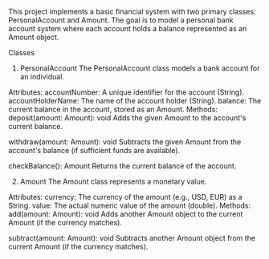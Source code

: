 This project implements a basic financial system with two primary classes: PersonalAccount and Amount. The goal is to model a personal bank account system where each account holds a balance represented as an Amount object.

Classes
1. PersonalAccount
The PersonalAccount class models a bank account for an individual.

Attributes:
accountNumber: A unique identifier for the account (String).
accountHolderName: The name of the account holder (String).
balance: The current balance in the account, stored as an Amount.
Methods:
deposit(amount: Amount): void
Adds the given Amount to the account's current balance.

withdraw(amount: Amount): void
Subtracts the given Amount from the account's balance (if sufficient funds are available).

checkBalance(): Amount
Returns the current balance of the account.

2. Amount
The Amount class represents a monetary value.

Attributes:
currency: The currency of the amount (e.g., USD, EUR) as a String.
value: The actual numeric value of the amount (double).
Methods:
add(amount: Amount): void
Adds another Amount object to the current Amount (if the currency matches).

subtract(amount: Amount): void
Subtracts another Amount object from the current Amount (if the currency matches).
